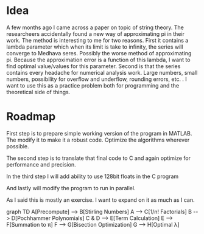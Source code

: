 # Idea
A few months ago I came across a paper on topic of string theory. The
researcheers accidentally found a new way of approximating pi in their work. The
method is interesting to me for two reasons. First it contains a lambda
parameter which when its limit is take to infinity, the series will converge to
Medhava seres. Possibly the worse method of approximating pi. Because the
approximation error is a function of this lambda, I want to find optimal
value/values for this parameter. Second is that the series contains every
headache for numerical analysis work. Large numbers, small numbers, possibility
for overflow and underflow, rounding errors, etc. . I want to use this as a
practice problem both for programming and the theoretical side of things.


# Roadmap
First step is to prepare simple working version of the program in MATLAB. The
modify it to make it a robust code. Optimize the algorithms wherever possible.

The second step is to translate that final code to C and again optimize for
performance and precision.

In the third step I will add ability to use 128bit floats in the C program

And lastly will modify the program to run in parallel.

As I said this is mostly an exercise. I want to expand on it as much as I can.

graph TD
    A[Precompute] --> B[Stirling Numbers]
    A --> C[1/n! Factorials]
    B --> D[Pochhammer Polynomials]
    C & D --> E[Term Calculation]
    E --> F[Summation to π]
    F --> G[Bisection Optimization]
    G --> H[Optimal λ]